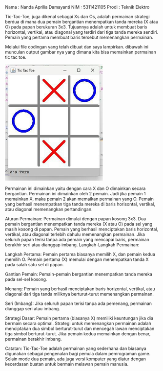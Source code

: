 Nama : Nanda Aprilia Damayanti
NIM : 5311421105 
Prodi : Teknik Elektro

Tic-Tac-Toe, juga dikenal sebagai Xs dan Os, adalah permainan strategi berdua di mana dua pemain bergantian menempatkan tanda mereka (X atau O) pada papan berukuran 3x3. 
Tujuannya adalah untuk membuat baris horizontal, vertikal, atau diagonal yang terdiri dari tiga tanda mereka sendiri. Pemain yang pertama membuat baris tersebut memenangkan permainan.

Melalui file codingan yang telah dibuat dan saya lampirkan. dibawah ini munculan output gambar nya yang dimana kita bisa memainkan permainan tic tac toe.

![alt text](https://github.com/nandaprld/nandaprld.github.io/blob/main/photo_6228982329586595970_x.jpg?raw=true)

Permainan ini dimainkan yaitu dengan cara X dan O dimainkan secara bergantian. Permainan ini dimainkan oleh 2 pemain. 
Jadi jika pemain 1 memainkan X, maka pemain 2 akan memaikan permainan yang O. 
Pemain yang berhasil menempatkan tiga tanda mereka di baris horisontal, vertikal, atau diagonal memenangkan pertandingan. 


Aturan Permainan:
Permainan dimulai dengan papan kosong 3x3.
Dua pemain bergantian menempatkan tanda mereka (X atau O) pada sel yang masih kosong di papan.
Pemain yang berhasil menciptakan baris horizontal, vertikal, atau diagonal terlebih dahulu memenangkan permainan.
Jika seluruh papan terisi tanpa ada pemain yang mencapai baris, permainan berakhir seri atau dianggap imbang.
Langkah-Langkah Permainan:

Langkah Pertama:
Pemain pertama biasanya memilih X, dan pemain kedua memilih O.
Pemain pertama (X) memulai dengan menempatkan tanda X pada salah satu sel di papan.

Gantian Pemain:
Pemain-pemain bergantian menempatkan tanda mereka pada sel-sel kosong.

Menang:
Pemain yang berhasil menciptakan baris horizontal, vertikal, atau diagonal dari tiga tanda miliknya berturut-turut memenangkan permainan.

Seri (Imbang):
Jika seluruh papan terisi tanpa ada pemenang, permainan dianggap seri atau imbang.

Strategi Dasar:
Pemain pertama (biasanya X) memiliki keuntungan jika dia bermain secara optimal.
Strategi untuk memenangkan permainan adalah menciptakan dua simbol berturut-turut dan mencegah lawan menciptakan tiga simbol berturut-turut.
Jika pemain kedua memainkan dengan benar, permainan berakhir imbang.

Catatan:
Tic-Tac-Toe adalah permainan yang sederhana dan biasanya digunakan sebagai pengenalan bagi pemula dalam pemrograman game.
Selain mode dua pemain, ada juga versi komputer yang diatur dengan kecerdasan buatan untuk bermain melawan pemain manusia.
